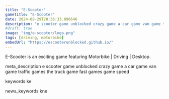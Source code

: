 ```yaml
---
title: "E-Scooter"
gametitle: "E-Scooter"
date: 2024-08-29T20:36:33.896646
description: "e scooter game unblocked crazy game a car game van game traffic games the truck game fast games game speed"
#draft: true
image: "img/e-scooter/logo.png"
tags: [driving, motorbike]
embedUrl: "https://escooterunblocked.github.io/"
---
```


E-Scooter is an exciting game featuring Motorbike | Driving | Desktop.

meta_description
e scooter game unblocked crazy game a car game van game traffic games the truck game fast games game speed


keywords
ke


news_keywords
kne
